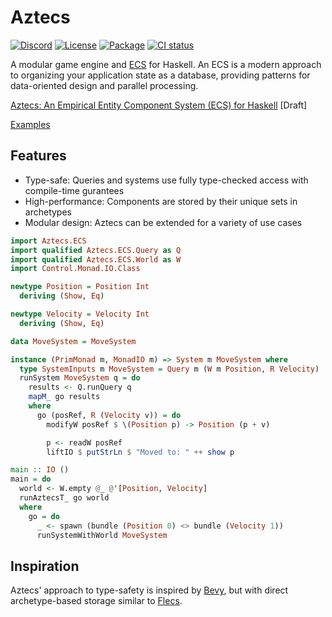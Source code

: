 # Aztecs

[![Discord](https://img.shields.io/discord/1306713440873877576.svg?label=&logo=discord&logoColor=ffffff&color=7389D8&labelColor=6A7EC2)](https://discord.gg/Hb7B3Qq4Xd)
[![License](https://img.shields.io/badge/license-BSD3-blue.svg)](https://github.com/aztecs-hs/aztecs/blob/main/LICENSE)
[![Package](https://img.shields.io/hackage/v/aztecs.svg)](https://hackage.haskell.org/package/aztecs)
[![CI status](https://github.com/aztecs-hs/aztecs/actions/workflows/ci.yml/badge.svg)](https://github.com/aztecs-hs/aztecs/actions)

A modular game engine and [ECS](https://en.wikipedia.org/wiki/Entity_component_system) for Haskell.
An ECS is a modern approach to organizing your application state as a database,
providing patterns for data-oriented design and parallel processing.

[Aztecs: An Empirical Entity Component System (ECS) for Haskell](https://github.com/aztecs-hs/paper) [Draft]

[Examples](https://github.com/aztecs-hs/examples)

## Features
- Type-safe: Queries and systems use fully type-checked access with compile-time gurantees
- High-performance: Components are stored by their unique sets in archetypes
- Modular design: Aztecs can be extended for a variety of use cases

```hs
import Aztecs.ECS
import qualified Aztecs.ECS.Query as Q
import qualified Aztecs.ECS.World as W
import Control.Monad.IO.Class

newtype Position = Position Int
  deriving (Show, Eq)

newtype Velocity = Velocity Int
  deriving (Show, Eq)

data MoveSystem = MoveSystem

instance (PrimMonad m, MonadIO m) => System m MoveSystem where
  type SystemInputs m MoveSystem = Query m (W m Position, R Velocity)
  runSystem MoveSystem q = do
    results <- Q.runQuery q
    mapM_ go results
    where
      go (posRef, R (Velocity v)) = do
        modifyW posRef $ \(Position p) -> Position (p + v)

        p <- readW posRef
        liftIO $ putStrLn $ "Moved to: " ++ show p

main :: IO ()
main = do
  world <- W.empty @_ @'[Position, Velocity]
  runAztecsT_ go world
  where
    go = do
      _ <- spawn (bundle (Position 0) <> bundle (Velocity 1))
      runSystemWithWorld MoveSystem
```

## Inspiration

Aztecs' approach to type-safety is inspired by [Bevy](https://github.com/bevyengine/bevy/),
but with direct archetype-based storage similar to [Flecs](https://github.com/SanderMertens/flecs).
